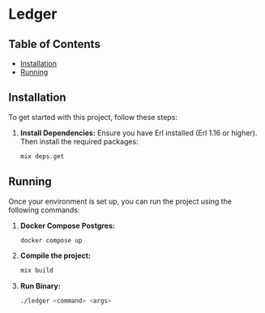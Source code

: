 # Ledger

## Table of Contents

- [Installation](#installation)
- [Running](#running)

## Installation

To get started with this project, follow these steps:

1. **Install Dependencies:**
   Ensure you have Erl installed (Erl 1.16 or higher). Then install the required packages:
   ```sh
   mix deps.get
   ```

## Running

Once your environment is set up, you can run the project using the following commands:

1. **Docker Compose Postgres:**
   ```sh
   docker compose up
   ```

2. **Compile the project:**
   ```sh
   mix build
   ```

3. **Run Binary:**
   ```sh
   ./ledger <command> <args>

